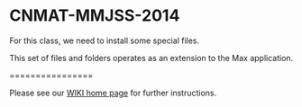 CNMAT-MMJSS-2014
================

For this class, we need to install some special files.

This set of files and folders operates as an extension to the Max application.

================

Please see our [WIKI home page](https://github.com/CNMAT/CNMAT-MMJSS/wiki) for further instructions.
